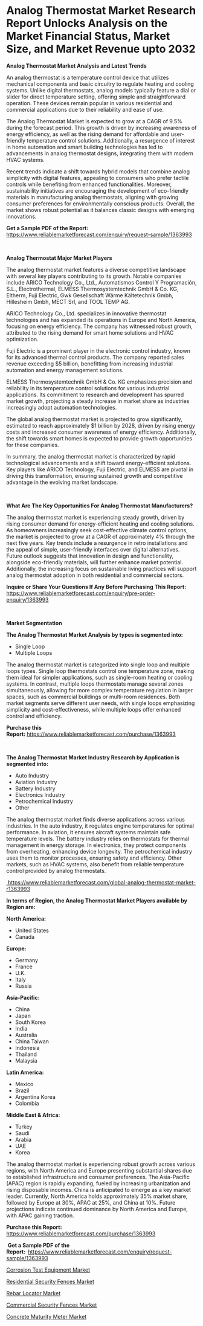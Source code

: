 <p><h1>Analog Thermostat Market Research Report Unlocks Analysis on the Market Financial Status, Market Size, and Market Revenue upto 2032</h1></p><p><strong>Analog Thermostat Market Analysis and Latest Trends</strong></p>
<p><p>An analog thermostat is a temperature control device that utilizes mechanical components and basic circuitry to regulate heating and cooling systems. Unlike digital thermostats, analog models typically feature a dial or slider for direct temperature setting, offering simple and straightforward operation. These devices remain popular in various residential and commercial applications due to their reliability and ease of use.</p><p>The Analog Thermostat Market is expected to grow at a CAGR of 9.5% during the forecast period. This growth is driven by increasing awareness of energy efficiency, as well as the rising demand for affordable and user-friendly temperature control solutions. Additionally, a resurgence of interest in home automation and smart building technologies has led to advancements in analog thermostat designs, integrating them with modern HVAC systems.</p><p>Recent trends indicate a shift towards hybrid models that combine analog simplicity with digital features, appealing to consumers who prefer tactile controls while benefiting from enhanced functionalities. Moreover, sustainability initiatives are encouraging the development of eco-friendly materials in manufacturing analog thermostats, aligning with growing consumer preferences for environmentally conscious products. Overall, the market shows robust potential as it balances classic designs with emerging innovations.</p></p>
<p><strong>Get a Sample PDF of the Report:&nbsp;</strong> <a href="https://www.reliablemarketforecast.com/enquiry/request-sample/1363993?utm_campaign=1906&utm_medium=2&utm_source=Github&utm_content=ia&utm_term=10042025&utm_id=analog-thermostat">https://www.reliablemarketforecast.com/enquiry/request-sample/1363993</a></p>
<p>&nbsp;</p>
<p><strong>Analog Thermostat Major Market Players</strong></p>
<p><p>The analog thermostat market features a diverse competitive landscape with several key players contributing to its growth. Notable companies include ARICO Technology Co., Ltd., Automatismos Control Y Programación, S.L., Electrothermal, ELMESS Thermosystemtechnik GmbH & Co. KG, Eltherm, Fuji Electric, Gwk Gesellschaft Wärme Kältetechnik Gmbh, Hillesheim Gmbh, MECT Srl, and TOOL TEMP AG. </p><p>ARICO Technology Co., Ltd. specializes in innovative thermostat technologies and has expanded its operations in Europe and North America, focusing on energy efficiency. The company has witnessed robust growth, attributed to the rising demand for smart home solutions and HVAC optimization.</p><p>Fuji Electric is a prominent player in the electronic control industry, known for its advanced thermal control products. The company reported sales revenue exceeding $5 billion, benefitting from increasing industrial automation and energy management solutions.</p><p>ELMESS Thermosystemtechnik GmbH & Co. KG emphasizes precision and reliability in its temperature control solutions for various industrial applications. Its commitment to research and development has spurred market growth, projecting a steady increase in market share as industries increasingly adopt automation technologies.</p><p>The global analog thermostat market is projected to grow significantly, estimated to reach approximately $1 billion by 2028, driven by rising energy costs and increased consumer awareness of energy efficiency. Additionally, the shift towards smart homes is expected to provide growth opportunities for these companies.</p><p>In summary, the analog thermostat market is characterized by rapid technological advancements and a shift toward energy-efficient solutions. Key players like ARICO Technology, Fuji Electric, and ELMESS are pivotal in driving this transformation, ensuring sustained growth and competitive advantage in the evolving market landscape.</p></p>
<p>&nbsp;</p>
<p><strong>What Are The Key Opportunities For Analog Thermostat Manufacturers?</strong></p>
<p><p>The analog thermostat market is experiencing steady growth, driven by rising consumer demand for energy-efficient heating and cooling solutions. As homeowners increasingly seek cost-effective climate control options, the market is projected to grow at a CAGR of approximately 4% through the next five years. Key trends include a resurgence in retro installations and the appeal of simple, user-friendly interfaces over digital alternatives. Future outlook suggests that innovation in design and functionality, alongside eco-friendly materials, will further enhance market potential. Additionally, the increasing focus on sustainable living practices will support analog thermostat adoption in both residential and commercial sectors.</p></p>
<p><strong>Inquire or Share Your Questions If Any Before Purchasing This Report:</strong> <a href="https://www.reliablemarketforecast.com/enquiry/pre-order-enquiry/1363993?utm_campaign=1906&utm_medium=2&utm_source=Github&utm_content=ia&utm_term=10042025&utm_id=analog-thermostat">https://www.reliablemarketforecast.com/enquiry/pre-order-enquiry/1363993</a></p>
<p>&nbsp;</p>
<p><strong>Market Segmentation</strong></p>
<p><strong>The Analog Thermostat Market Analysis by types is segmented into:</strong></p>
<p><ul><li>Single Loop</li><li>Multiple Loops</li></ul></p>
<p><p>The analog thermostat market is categorized into single loop and multiple loops types. Single loop thermostats control one temperature zone, making them ideal for simpler applications, such as single-room heating or cooling systems. In contrast, multiple loops thermostats manage several zones simultaneously, allowing for more complex temperature regulation in larger spaces, such as commercial buildings or multi-room residences. Both market segments serve different user needs, with single loops emphasizing simplicity and cost-effectiveness, while multiple loops offer enhanced control and efficiency.</p></p>
<p><strong>Purchase this Report:&nbsp;</strong><a href="https://www.reliablemarketforecast.com/purchase/1363993?utm_campaign=1906&utm_medium=2&utm_source=Github&utm_content=ia&utm_term=10042025&utm_id=analog-thermostat">https://www.reliablemarketforecast.com/purchase/1363993</a></p>
<p>&nbsp;</p>
<p><strong>The Analog Thermostat Market Industry Research by Application is segmented into:</strong></p>
<p><ul><li>Auto Industry</li><li>Aviation Industry</li><li>Battery Industry</li><li>Electronics Industry</li><li>Petrochemical Industry</li><li>Other</li></ul></p>
<p><p>The analog thermostat market finds diverse applications across various industries. In the auto industry, it regulates engine temperatures for optimal performance. In aviation, it ensures aircraft systems maintain safe temperature levels. The battery industry relies on thermostats for thermal management in energy storage. In electronics, they protect components from overheating, enhancing device longevity. The petrochemical industry uses them to monitor processes, ensuring safety and efficiency. Other markets, such as HVAC systems, also benefit from reliable temperature control provided by analog thermostats.</p></p>
<p><a href="https://www.reliablemarketforecast.com/global-analog-thermostat-market-r1363993?utm_campaign=1906&utm_medium=2&utm_source=Github&utm_content=ia&utm_term=10042025&utm_id=analog-thermostat">&nbsp;https://www.reliablemarketforecast.com/global-analog-thermostat-market-r1363993</a></p>
<p><strong>In terms of Region, the Analog Thermostat Market Players available by Region are:</strong></p>
<p>
    <p> <strong> North America: </strong>
        <ul>
            <li>United States</li>
            <li>Canada</li>
        </ul>
        </p> 
    <p> <strong> Europe: </strong>
        <ul>
            <li>Germany</li>
            <li>France</li>
            <li>U.K.</li>
            <li>Italy</li>
            <li>Russia</li>
        </ul>
        </p> 
    <p> <strong> Asia-Pacific: </strong>
        <ul>
            <li>China</li>
            <li>Japan</li>
            <li>South Korea</li>
            <li>India</li>
            <li>Australia</li>
            <li>China Taiwan</li>
            <li>Indonesia</li>
            <li>Thailand</li>
            <li>Malaysia</li>
        </ul>
        </p> 
    <p> <strong> Latin America: </strong>
        <ul>
            <li>Mexico</li>
            <li>Brazil</li>
            <li>Argentina Korea</li>
            <li>Colombia</li>
        </ul>
        </p> 
    <p> <strong> Middle East & Africa: </strong>
        <ul>
            <li>Turkey</li>
            <li>Saudi</li>
            <li>Arabia</li>
            <li>UAE</li>
            <li>Korea</li>
        </ul>
    </p>
    </p>
<p><p>The analog thermostat market is experiencing robust growth across various regions, with North America and Europe presenting substantial shares due to established infrastructure and consumer preferences. The Asia-Pacific (APAC) region is rapidly expanding, fueled by increasing urbanization and rising disposable incomes. China is anticipated to emerge as a key market leader. Currently, North America holds approximately 35% market share, followed by Europe at 30%, APAC at 25%, and China at 10%. Future projections indicate continued dominance by North America and Europe, with APAC gaining traction.</p></p>
<p><strong>Purchase this Report: </strong><a href="https://www.reliablemarketforecast.com/purchase/1363993?utm_campaign=1906&utm_medium=2&utm_source=Github&utm_content=ia&utm_term=10042025&utm_id=analog-thermostat">https://www.reliablemarketforecast.com/purchase/1363993</a></p>
<p>&nbsp;<strong>Get a Sample PDF of the Report:&nbsp;&nbsp;</strong><a href="https://www.reliablemarketforecast.com/enquiry/request-sample/1363993?utm_campaign=1906&utm_medium=2&utm_source=Github&utm_content=ia&utm_term=10042025&utm_id=analog-thermostat">https://www.reliablemarketforecast.com/enquiry/request-sample/1363993</a></p>
<p><strong></strong></p>
<p><p><a href="https://github.com/ujanoandryvw/Market-Research-Report-List-1/blob/main/corrosion-test-equipment-market.md?utm_campaign=1906&utm_medium=2&utm_source=Github&utm_content=ia&utm_term=10042025&utm_id=analog-thermostat">Corrosion Test Equipment Market</a></p><p><a href="https://github.com/kuziaaring40/Market-Research-Report-List-1/blob/main/residential-security-fences-market.md?utm_campaign=1906&utm_medium=2&utm_source=Github&utm_content=ia&utm_term=10042025&utm_id=analog-thermostat">Residential Security Fences Market</a></p><p><a href="https://github.com/donnypolan/Market-Research-Report-List-1/blob/main/rebar-locator-market.md?utm_campaign=1906&utm_medium=2&utm_source=Github&utm_content=ia&utm_term=10042025&utm_id=analog-thermostat">Rebar Locator Market</a></p><p><a href="https://github.com/hoganemken50/Market-Research-Report-List-1/blob/main/commercial-security-fences-market.md?utm_campaign=1906&utm_medium=2&utm_source=Github&utm_content=ia&utm_term=10042025&utm_id=analog-thermostat">Commercial Security Fences Market</a></p><p><a href="https://github.com/zemonarutaep/Market-Research-Report-List-1/blob/main/concrete-maturity-meter-market.md?utm_campaign=1906&utm_medium=2&utm_source=Github&utm_content=ia&utm_term=10042025&utm_id=analog-thermostat">Concrete Maturity Meter Market</a></p></p>
